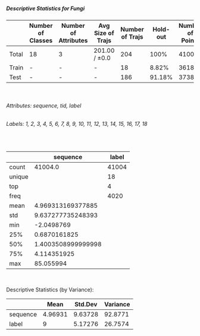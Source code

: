 ##### Descriptive Statistics for Fungi


|       |   Number of Classes |   Number of Attributes |   Avg Size of Trajs |   Number of Trajs | Hold-out   |   Number of Points |   Longest Size |   Shortest Size |
|-------|---------------------|------------------------|---------------------|-------------------|------------|--------------------|----------------|-----------------|
| Total | 18                  | 3                      | 201.00 / ±0.0       | 204               | 100%       |              41004 |            201 |             201 |
| Train | -                   | -                      | -                   | 18                | 8.82%      |               3618 |            201 |             201 |
| Test  | -                   | -                      | -                   | 186               | 91.18%     |              37386 |            201 |             201 |

&nbsp;

###### Attributes: sequence, tid, label


###### Labels: 1, 2, 3, 4, 5, 6, 7, 8, 9, 10, 11, 12, 13, 14, 15, 16, 17, 18

&nbsp;

|        | sequence           | label   |
|--------|--------------------|---------|
| count  | 41004.0            | 41004   |
| unique |                    | 18      |
| top    |                    | 4       |
| freq   |                    | 4020    |
| mean   | 4.969313169377885  |         |
| std    | 9.637277735248393  |         |
| min    | -2.0498769         |         |
| 25%    | 0.6870161825       |         |
| 50%    | 1.4003508999999998 |         |
| 75%    | 4.114351925        |         |
| max    | 85.055994          |         |

&nbsp;

Descriptive Statistics (by Variance): 


|          |    Mean |   Std.Dev |   Variance |
|----------|---------|-----------|------------|
| sequence | 4.96931 |   9.63728 |    92.8771 |
| label    | 9       |   5.17276 |    26.7574 |

&nbsp;

